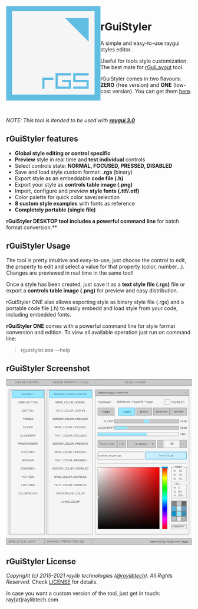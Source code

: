<img align="left" src="logo/rguistyler_256x256.png" width=256>

# rGuiStyler

A simple and easy-to-use raygui styles editor.

Useful for tools style customization. The best mate for [rGuiLayout](https://github.com/raysan5/rguilayout) tool.

rGuiStyler comes in two flavours: **ZERO** (free version) and **ONE** (low-cost version). You can get them [here](https://raylibtech.itch.io/rguistyler).

<br>
<br>

_NOTE: This tool is itended to be used with [**raygui 3.0**](https://github.com/raysan5/raygui)_

## rGuiStyler features

 - **Global style editing or control specific**
 - **Preview** style in real time and **test individual** controls
 - Select controls state: **NORMAL, FOCUSED, PRESSED, DISABLED**
 - Save and load style custom format: **.rgs** (binary)
 - Export style as an embeddable **code file (.h)**
 - Export your style as **controls table image (.png)**
 - Import, configure and preview **style fonts (.ttf/.otf)**
 - Color palette for quick color save/selection
 - **8 custom style examples** with fonts as reference
 - **Completely portable (single file)**
 
**rGuiStyler DESKTOP tool includes a powerful command line** for batch format conversion.**
 
## rGuiStyler Usage

The tool is pretty intuitive and easy-to-use, just choose the control to edit, the property to edit and select a value for that property (color, number...). Changes are previewed in real time in the same tool! 

Once a style has been created, just save it as a **text style file (.rgs)** file or export a **controls table image (.png)** for preview and easy distribution.

rGuiStyler ONE also allows exporting style as binary style file (.rgs) and a portable code file (.h) to easily embedd and load style from your code, including embedded fonts.

**rGuiStyler ONE** comes with a powerful command line for style format conversion and edition. To view all available operation just run on command line:

 > rguistyler.exe --help

## rGuiStyler Screenshot

![rGuiStyler](screenshots/rguistyler_v210_light_shot01.png)

## rGuiStyler License

*Copyright (c) 2015-2021 raylib technologies ([@raylibtech](https://twitter.com/raylibtech)). All Rights Reserved.* Check [LICENSE](LICENSE) for details.

In case you want a custom version of the tool, just get in touch: ray[at]raylibtech.com
